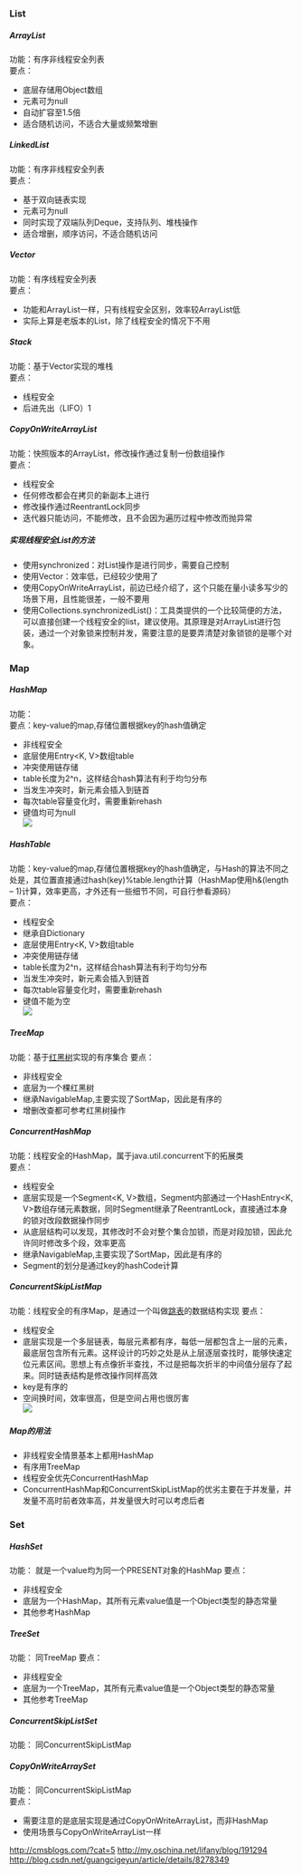 ### List ###
##### ArrayList #####
功能：有序非线程安全列表  
要点：  
* 底层存储用Object数组
* 元素可为null
* 自动扩容至1.5倍
* 适合随机访问，不适合大量或频繁增删

##### LinkedList #####
功能：有序非线程安全列表  
要点：  
* 基于双向链表实现
* 元素可为null
* 同时实现了双端队列Deque，支持队列、堆栈操作
* 适合增删，顺序访问，不适合随机访问

##### Vector #####
功能：有序线程安全列表  
要点：  
* 功能和ArrayList一样，只有线程安全区别，效率较ArrayList低
* 实际上算是老版本的List，除了线程安全的情况下不用

##### Stack #####
功能：基于Vector实现的堆栈  
要点：  
* 线程安全
* 后进先出（LIFO）1

##### CopyOnWriteArrayList #####
功能：快照版本的ArrayList，修改操作通过复制一份数组操作  
要点：  
* 线程安全
* 任何修改都会在拷贝的新副本上进行
* 修改操作通过ReentrantLock同步
* 迭代器只能访问，不能修改，且不会因为遍历过程中修改而抛异常

##### 实现线程安全List的方法 #####  
* 使用synchronized：对List操作是进行同步，需要自己控制
* 使用Vector：效率低，已经较少使用了
* 使用CopyOnWriteArrayList，前边已经介绍了，这个只能在量小读多写少的场景下用，且性能很差，一般不要用
* 使用Collections.synchronizedList()：工具类提供的一个比较简便的方法，可以直接创建一个线程安全的list，建议使用。其原理是对ArrayList进行包装，通过一个对象锁来控制并发，需要注意的是要弄清楚对象锁锁的是哪个对象。 

### Map ###
##### HashMap #####
功能：  
要点：key-value的map,存储位置根据key的hash值确定  
* 非线程安全
* 底层使用Entry<K, V>数组table
* 冲突使用链存储
* table长度为2^n，这样结合hash算法有利于均匀分布
* 当发生冲突时，新元素会插入到链首
* 每次table容量变化时，需要重新rehash
* 键值均可为null  
![](http://h.hiphotos.baidu.com/baike/c0%3Dbaike80%2C5%2C5%2C80%2C26/sign=f197f18d087b020818c437b303b099b6/91ef76c6a7efce1b028711e2ad51f3deb48f656e.jpg)

##### HashTable #####
功能：key-value的map,存储位置根据key的hash值确定，与Hash的算法不同之处是，其位置直接通过hash(key)%table.length计算（HashMap使用h&(length – 1)计算，效率更高，才外还有一些细节不同，可自行参看源码）  
要点：  
* 线程安全
* 继承自Dictionary 
* 底层使用Entry<K, V>数组table
* 冲突使用链存储
* table长度为2^n，这样结合hash算法有利于均匀分布
* 当发生冲突时，新元素会插入到链首
* 每次table容量变化时，需要重新rehash
* 键值不能为空  
![](https://camo.githubusercontent.com/d3a88df46affd6adc7d37925a4ed99cee128da16/687474703a2f2f636d73626c6f67732e636f6d2f77702d636f6e74656e742f75706c6f6164732f323031342f30342f315f7468756d622e706e67)

##### TreeMap #####
功能：基于[红黑树](http://www.cnblogs.com/yangecnu/p/Introduce-Red-Black-Tree.html)实现的有序集合 
要点：  
* 非线程安全
* 底层为一个棵红黑树
* 继承NavigableMap,主要实现了SortMap，因此是有序的
* 增删改查都可参考红黑树操作

##### ConcurrentHashMap #####
功能：线程安全的HashMap，属于java.util.concurrent下的拓展类  
要点：  
* 线程安全
* 底层实现是一个Segment<K, V>数组，Segment内部通过一个HashEntry<K, V>数组存储元素数据，同时Segment继承了ReentrantLock，直接通过本身的锁对改段数据操作同步
* 从底层结构可以发现，其修改时不会对整个集合加锁，而是对段加锁，因此允许同时修改多个段，效率更高
* 继承NavigableMap,主要实现了SortMap，因此是有序的
* Segment的划分是通过key的hashCode计算

##### ConcurrentSkipListMap #####
功能：线程安全的有序Map，是通过一个叫做[跳表](http://blog.sina.com.cn/s/blog_72995dcc01017w1t.html)的数据结构实现 
要点：  
* 线程安全
* 底层实现是一个多层链表，每层元素都有序，每低一层都包含上一层的元素，最底层包含所有元素。这样设计的巧妙之处是从上层逐层查找时，能够快速定位元素区间。思想上有点像折半查找，不过是把每次折半的中间值分层存了起来。同时链表结构是修改操作同样高效
* key是有序的
* 空间换时间，效率很高，但是空间占用也很厉害  
![](https://camo.githubusercontent.com/260a8e552f3790ade3c9f69c178658082ee3b6f6/687474703a2f2f696d672e6d792e6373646e2e6e65742f75706c6f6164732f3230313231312f33302f313335343238313038345f323232382e706e67)

##### Map的用法 #####  
* 非线程安全情景基本上都用HashMap
* 有序用TreeMap
* 线程安全优先ConcurrentHashMap
* ConcurrentHashMap和ConcurrentSkipListMap的优劣主要在于并发量，并发量不高时前者效率高，并发量很大时可以考虑后者

### Set ###
##### HashSet #####
功能： 就是一个value均为同一个PRESENT对象的HashMap
要点：   
* 非线程安全  
* 底层为一个HashMap，其所有元素value值是一个Object类型的静态常量
* 其他参考HashMap  

##### TreeSet #####
功能： 同TreeMap
要点：   
* 非线程安全  
* 底层为一个TreeMap，其所有元素value值是一个Object类型的静态常量
* 其他参考TreeMap  

##### ConcurrentSkipListSet #####
功能： 同ConcurrentSkipListMap  

##### CopyOnWriteArraySet #####
功能： 同ConcurrentSkipListMap   
要点：  
* 需要注意的是底层实现是通过CopyOnWriteArrayList，而非HashMap
* 使用场景与CopyOnWriteArrayList一样  


http://cmsblogs.com/?cat=5
http://my.oschina.net/lifany/blog/191294
http://blog.csdn.net/guangcigeyun/article/details/8278349